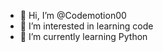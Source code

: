 - 👋 Hi, I’m @Codemotion00
- 👀 I’m interested in learning code
- 🌱 I’m currently learning Python 

<!---
Codemotion00/Codemotion00 is a ✨ special ✨ repository because its `README.md` (this file) appears on your GitHub profile.
You can click the Preview link to take a look at your changes.
--->
